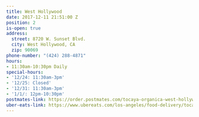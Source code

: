 ```yaml
---
title: West Hollywood
date: 2017-12-11 21:51:00 Z
position: 2
is-open: true
address:
  street: 8720 W. Sunset Blvd.
  city: West Hollywood, CA
  zip: 90069
phone-number: "(424) 288-4871"
hours:
- 11:30am-10:30pm Daily
special-hours:
- '12/24: 11:30am-3pm'
- '12/25: Closed'
- '12/31: 11:30am-3pm'
- '1/1/: 12pm-10:30pm'
postmates-link: https://order.postmates.com/tocaya-organica-west-hollywood
uber-eats-link: https://www.ubereats.com/los-angeles/food-delivery/tocaya-organica-west-hollywood/vCyLDrUDS2GJR15syStOqw/
---
```


